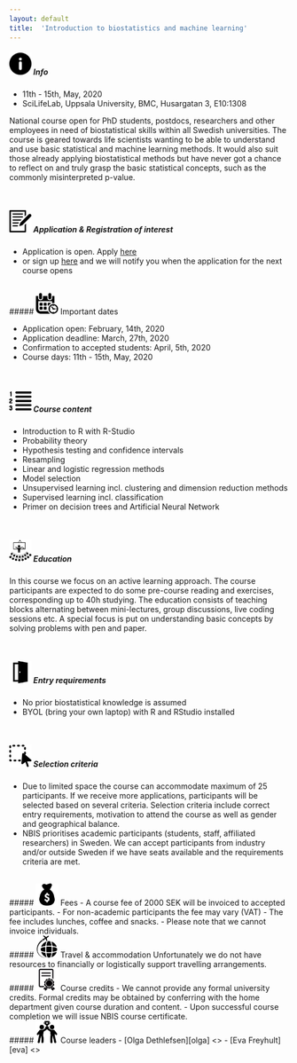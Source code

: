 ```yaml
---
layout: default
title:  'Introduction to biostatistics and machine learning'
---
```


##### <img border="0" src="icons/info.svg" width="40" height="40"> Info

- 11th - 15th, May, 2020
- SciLifeLab, Uppsala University, BMC, Husargatan 3, E10:1308

National course open for PhD students, postdocs, researchers and other employees in need of biostatistical skills within all Swedish universities.  The course is geared towards life scientists wanting to be able to understand and use basic statistical and machine learning methods. It would also suit those already applying biostatistical methods but have never got a chance to reflect on and truly grasp the basic statistical concepts, such as the commonly misinterpreted p-value.

<br/>


##### <img border="0" src="icons/application.svg" width="40" height="40"> Application & Registration of interest
- Application is open. Apply [here](https://forms.gle/wsjYYuujFMhUc2FV7)
- or sign up [here](https://forms.gle/HFupumprMDaQfjRQA) and we will notify you when the application for the next course opens


<br/>
##### <img border="0" src="icons/schedule-01.svg" width="40" height="40"> Important dates

- Application open: February, 14th, 2020
- Application deadline:  March, 27th, 2020
- Confirmation to accepted students: April, 5th, 2020
- Course days: 11th - 15th, May, 2020


<br/>

##### <img border="0" src="icons/content.svg" width="40" height="40"> Course content
- Introduction to R with R-Studio
- Probability theory
- Hypothesis testing and confidence intervals
- Resampling
- Linear and logistic regression methods
- Model selection
- Unsupervised learning incl. clustering and dimension reduction methods
- Supervised learning incl. classification
- Primer on decision trees and Artificial Neural Network


<br/>

##### <img border="0" src="icons/education.svg" width="40" height="40"> Education
In this course we focus on an active learning approach. The course participants are expected to do some pre-course reading and exercises, corresponding up to 40h studying. The education consists of teaching blocks alternating between mini-lectures, group discussions, live coding sessions etc. A special focus is put on understanding basic concepts by solving problems with pen and paper.

<br/>

##### <img border="0" src="icons/enter.svg" width="40" height="40"> Entry requirements
- No prior biostatistical knowledge is assumed
- BYOL (bring your own laptop) with R and RStudio installed

<br/>

##### <img border="0" src="icons/selection.svg" width="40" height="40"> Selection criteria
 - Due to limited space the course can accommodate maximum of 25 participants. If we receive more applications, participants will be selected based on several criteria. Selection criteria include correct entry requirements, motivation to attend the course as well as gender and geographical balance.
 - NBIS prioritises academic participants (students, staff, affiliated researchers) in Sweden. We can accept participants from industry and/or outside Sweden if we have seats available and the requirements criteria are met.

<br/>
##### <img border="0" src="icons/fees.svg" width="40" height="40"> Fees
- A course fee of 2000 SEK will be invoiced to accepted participants.
- For non-academic participants the fee may vary (VAT)
- The fee includes lunches, coffee and snacks.
- Please note that we cannot invoice individuals.

<br/>
##### <img border="0" src="icons/travel-01.svg" width="40" height="40"> Travel & accommodation
Unfortunately we do not have resources to financially or logistically support travelling arrangements.

<br/>
##### <img border="0" src="icons/diploma.svg" width="40" height="40"> Course credits
- We cannot provide any formal university credits. Formal credits may be obtained by conferring with the home department given course duration and content.
- Upon successful course completion we will issue NBIS course certificate.


<br/>
##### <img border="0" src="icons/team.svg" width="40" height="40"> Course leaders
- [Olga Dethlefsen][olga] <<olga.dethlefsen@nbis.se>>
- [Eva Freyhult][eva] <<eva.freyhult@nbis.se>>

<br/>

[eva]: https://nbis.se/about/staff/eva-freyhult/
[olga]: https://nbis.se/about/staff/olga-dethlefsen/
